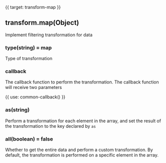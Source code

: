 {{ target: transform-map }}

## transform.map(Object)

Implement filtering transformation for data

### type(string) = map

Type of transformation

### callback

The callback function to perform the transformation. The callback function will receive two parameters

{{ use: common-callback() }}

### as(string)

Perform a transformation for each element in the array, and set the result of the transformation to the key declared by `as`

### all(boolean) = false

Whether to get the entire data and perform a custom transformation. By default, the transformation is performed on a specific element in the array.